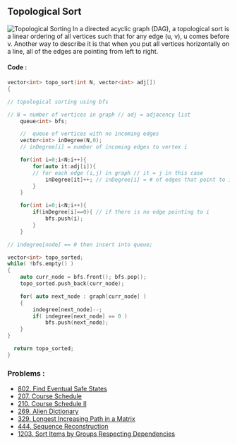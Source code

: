 
## Topological Sort 

![Topological Sorting](https://assets.leetcode.com/users/images/53a3192e-3b39-4003-ab02-ce9299d1e854_1613794475.1125915.png)
In a directed acyclic graph (DAG), a topological sort is a linear ordering of all vertices such that for any edge (u, v), 
u comes before v. Another way to describe it is that when you put all vertices horizontally on a line, all of the edges are 
pointing from left to right.

#### Code :
```cpp
vector<int> topo_sort(int N, vector<int> adj[])
{

// topological sorting using bfs

// N = number of vertices in graph // adj = adjacency list
    queue<int> bfs;

    //  queue of vertices with no incoming edges
    vector<int> inDegree(N,0); 
    // inDegree[i] = number of incoming edges to vertex i

    for(int i=0;i<N;i++){
        for(auto it:adj[i]){ 
        // for each edge (i,j) in graph // it = j in this case
            inDegree[it]++; // inDegree[i] = # of edges that point to i
        }
    }

    for(int i=0;i<N;i++){
        if(inDegree[i]==0){ // if there is no edge pointing to i
            bfs.push(i);
        }
    }

// indegree[node] == 0 then insert into queue;

vector<int> topo_sorted;
while( !bfs.empty() )
{
	auto curr_node = bfs.front(); bfs.pop();
	topo_sorted.push_back(curr_node);

	for( auto next_node : graph[curr_node] )
	{
		indegree[next_node]--;
		if( indegree[next_node] == 0 )
			bfs.push(next_node);
	}
}

  return topo_sorted;
}
```






### Problems : 
- [802. Find Eventual Safe States](https://leetcode.com/problems/find-eventual-safe-states/)
- [207. Course Schedule](https://leetcode.com/problems/course-schedule/)
- [210. Course Schedule II](https://leetcode.com/problems/course-schedule-ii/)
- [269. Alien Dictionary](https://leetcode.com/problems/alien-dictionary/)
- [329. Longest Increasing Path in a Matrix](https://leetcode.com/problems/longest-increasing-path-in-a-matrix/)
- [444. Sequence Reconstruction](https://leetcode.com/problems/sequence-reconstruction/)
- [1203. Sort Items by Groups Respecting Dependencies](https://leetcode.com/problems/sort-items-by-groups-respecting-dependencies/)

